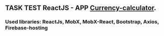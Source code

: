 

## TASK TEST ReactJS - APP [Currency-calculator](https://currency-calculator-test.web.app/).

### Used libraries: ReactJs, MobX, MobX-React, Bootstrap, Axios, Firebase-hosting



